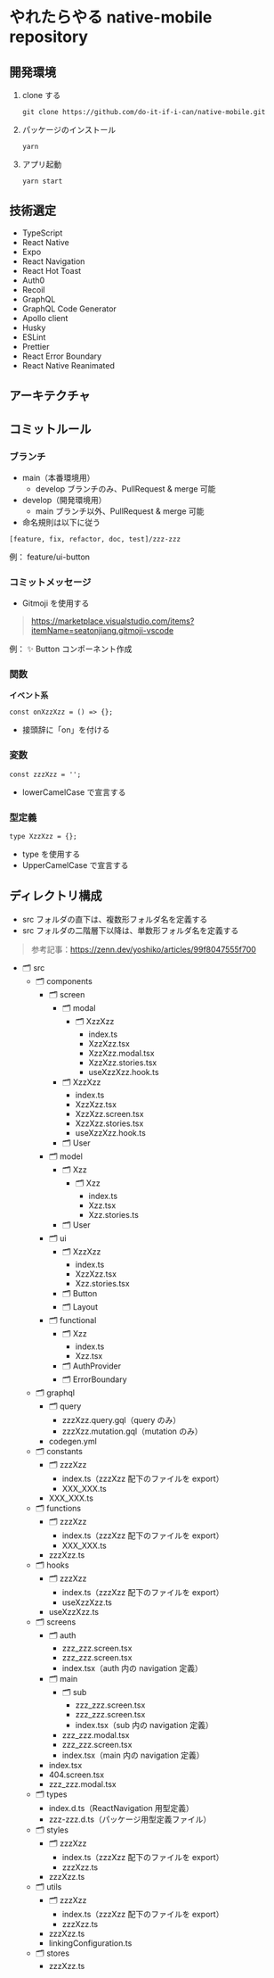 # やれたらやる native-mobile repository

## 開発環境

1. clone する

   ```shell
   git clone https://github.com/do-it-if-i-can/native-mobile.git
   ```

1. パッケージのインストール

   ```shell
   yarn
   ```

1. アプリ起動

   ```shell
   yarn start
   ```

## 技術選定

- TypeScript
- React Native
- Expo
- React Navigation
- React Hot Toast
- Auth0
- Recoil
- GraphQL
- GraphQL Code Generator
- Apollo client
- Husky
- ESLint
- Prettier
- React Error Boundary
- React Native Reanimated

## アーキテクチャ

## コミットルール

### ブランチ

- main（本番環境用）
  - develop ブランチのみ、PullRequest & merge 可能
- develop（開発環境用）
  - main ブランチ以外、PullRequest & merge 可能
- 命名規則は以下に従う

`[feature, fix, refactor, doc, test]/zzz-zzz`

例： feature/ui-button

### コミットメッセージ

- Gitmoji を使用する

> https://marketplace.visualstudio.com/items?itemName=seatonjiang.gitmoji-vscode

例： ✨ Button コンポーネント作成

### 関数

**イベント系**

`const onXzzXzz = () => {};`

- 接頭辞に「on」を付ける

### 変数

`const zzzXzz = '';`

- lowerCamelCase で宣言する

### 型定義

`type XzzXzz = {};`

- type を使用する
- UpperCamelCase で宣言する

## ディレクトリ構成

- src フォルダの直下は、複数形フォルダ名を定義する
- src フォルダの二階層下以降は、単数形フォルダ名を定義する

> 参考記事：https://zenn.dev/yoshiko/articles/99f8047555f700

- 🗂 src
  - 🗂 components
    - 🗂 screen
      - 🗂 modal
        - 🗂 XzzXzz
          - index.ts
          - XzzXzz.tsx
          - XzzXzz.modal.tsx
          - XzzXzz.stories.tsx
          - useXzzXzz.hook.ts
      - 🗂 XzzXzz
        - index.ts
        - XzzXzz.tsx
        - XzzXzz.screen.tsx
        - XzzXzz.stories.tsx
        - useXzzXzz.hook.ts
      - 🗂 User
    - 🗂 model
      - 🗂 Xzz
        - 🗂 Xzz
          - index.ts
          - Xzz.tsx
          - Xzz.stories.ts
      - 🗂 User
    - 🗂 ui
      - 🗂 XzzXzz
        - index.ts
        - XzzXzz.tsx
        - Xzz.stories.tsx
      - 🗂 Button
      - 🗂 Layout
    - 🗂 functional
      - 🗂 Xzz
        - index.ts
        - Xzz.tsx
      - 🗂 AuthProvider
      - 🗂 ErrorBoundary
  - 🗂 graphql
    - 🗂 query
      - zzzXzz.query.gql（query のみ）
      - zzzXzz.mutation.gql（mutation のみ）
    - codegen.yml
  - 🗂 constants
    - 🗂 zzzXzz
      - index.ts（zzzXzz 配下のファイルを export）
      - XXX_XXX.ts
    - XXX_XXX.ts
  - 🗂 functions
    - 🗂 zzzXzz
      - index.ts（zzzXzz 配下のファイルを export）
      - XXX_XXX.ts
    - zzzXzz.ts
  - 🗂 hooks
    - 🗂 zzzXzz
      - index.ts（zzzXzz 配下のファイルを export）
      - useXzzXzz.ts
    - useXzzXzz.ts
  - 🗂 screens
    - 🗂 auth
      - zzz_zzz.screen.tsx
      - zzz_zzz.screen.tsx
      - index.tsx（auth 内の navigation 定義）
    - 🗂 main
      - 🗂 sub
        - zzz_zzz.screen.tsx
        - zzz_zzz.screen.tsx
        - index.tsx（sub 内の navigation 定義）
      - zzz_zzz.modal.tsx
      - zzz_zzz.screen.tsx
      - index.tsx（main 内の navigation 定義）
    - index.tsx
    - 404.screen.tsx
    - zzz_zzz.modal.tsx
  - 🗂 types
    - index.d.ts（ReactNavigation 用型定義）
    - zzz-zzz.d.ts（パッケージ用型定義ファイル）
  - 🗂 styles
    - 🗂 zzzXzz
      - index.ts（zzzXzz 配下のファイルを export）
      - zzzXzz.ts
    - zzzXzz.ts
  - 🗂 utils
    - 🗂 zzzXzz
      - index.ts（zzzXzz 配下のファイルを export）
      - zzzXzz.ts
    - zzzXzz.ts
    - linkingConfiguration.ts
  - 🗂 stores
    - zzzXzz.ts

